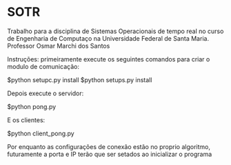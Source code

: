 # SOTR
Trabalho para a disciplina de Sistemas Operacionais de tempo real no curso de Engenharia de Computaço na Universidade Federal de Santa Maria.
Professor Osmar Marchi dos Santos

Instruções:
primeiramente execute os seguintes comandos para criar o modulo de comunicação:

$python setupc.py install
$python setups.py install

Depois execute o servidor:

$python pong.py

E os clientes:

$python client_pong.py

Por enquanto as configurações de conexão estão no proprio algoritmo, futuramente a porta e IP terão que ser setados ao inicializar o programa
